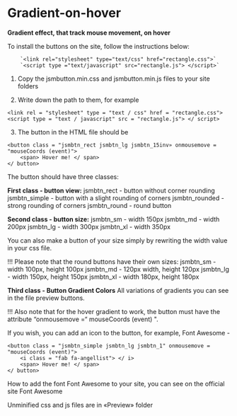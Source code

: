 # Gradient-on-hover
<b>Gradient effect, that track mouse movement, on hover</b>

To install the buttons on the site, follow the instructions below:


```
    `<link rel="stylesheet" type="text/css" href="rectangle.css">`
    `<script type ="text/javascript" src="rectangle.js"> </script>`
```

1. Copy the jsmbutton.min.css and jsmbutton.min.js files to your site folders

2. Write down the path to them, for example
```    
<link rel = "stylesheet" type = "text / css" href = "rectangle.css">
<script type = "text / javascript" src = "rectangle.js"> </ script>
```
3. The button in the HTML file should be
```        
<button class = "jsmbtn_rect jsmbtn_lg jsmbtn_15inv» onmousemove = "mouseCoords (event)">
	<span> Hover me! </ span>
</ button>
```
The button should have three classes:

<b>First class - button view:</b>
	jsmbtn_rect - button without corner rounding
	jsmbtn_simple - button with a slight rounding of corners
	jsmbtn_rounded - strong rounding of corners
	jsmbtn_round - round button

<b>Second class - button size:</b>
	jsmbtn_sm - width 150px
	jsmbtn_md - width 200px
	jsmbtn_lg - width 300px
	jsmbtn_xl - width 350px

You can also make a button of your size simply by rewriting the width value in your css file.

!!! Please note that the round buttons have their own sizes:
	jsmbtn_sm - width 100px, height 100px
	jsmbtn_md - 120px width, height 120px
	jsmbtn_lg - width 150px, height 150px
	jsmbtn_xl - width 180px, height 180px

<b>Third class - Button Gradient Colors</b>
All variations of gradients you can see in the file preview buttons.


!!! Also note that for the hover gradient to work, the button must have the attribute 
“onmousemove =“ mouseCoords (event) ".


If you wish, you can add an icon to the button, for example, Font Awesome -
```
<button class = "jsmbtn_simple jsmbtn_lg jsmbtn_1" onmousemove = "mouseCoords (event)">
	<i class = "fab fa-angellist"> </ i>
	<span> Hover me! </ span>
</ button>
```
How to add the font Font Awesome to your site, you can see on the official site Font Awesome

Unminified css and js files are in «Preview» folder
